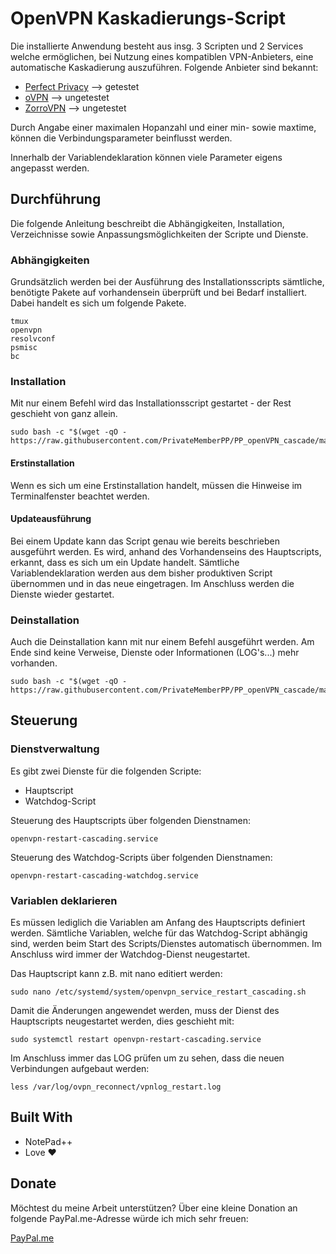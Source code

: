 # OpenVPN Kaskadierungs-Script

Die installierte Anwendung besteht aus insg. 3 Scripten und 2 Services welche ermöglichen, bei Nutzung eines kompatiblen VPN-Anbieters, eine automatische Kaskadierung auszuführen.
Folgende Anbieter sind bekannt:

* [Perfect Privacy](https://www.perfect-privacy.com) --> getestet
* [oVPN](https://vcp.ovpn.to/) --> ungetestet
* [ZorroVPN](https://zorrovpn.com/) --> ungetestet


Durch Angabe einer maximalen Hopanzahl und einer min- sowie maxtime, können die Verbindungsparameter beinflusst werden.

Innerhalb der Variablendeklaration können viele Parameter eigens angepasst werden.

## Durchführung

Die folgende Anleitung beschreibt die Abhängigkeiten, Installation, Verzeichnisse sowie Anpassungsmöglichkeiten der Scripte und Dienste.

### Abhängigkeiten

Grundsätzlich werden bei der Ausführung des Installationsscripts sämtliche, benötigte Pakete auf vorhandensein überprüft und bei Bedarf installiert.
Dabei handelt es sich um folgende Pakete.

```
tmux
openvpn
resolvconf
psmisc
bc
```

### Installation

Mit nur einem Befehl wird das Installationsscript gestartet - der Rest geschieht von ganz allein.

```
sudo bash -c "$(wget -qO - https://raw.githubusercontent.com/PrivateMemberPP/PP_openVPN_cascade/master/install_ovpn_cascading.sh)"
```
#### Erstinstallation
Wenn es sich um eine Erstinstallation handelt, müssen die Hinweise im Terminalfenster beachtet werden.

#### Updateausführung
Bei einem Update kann das Script genau wie bereits beschrieben ausgeführt werden.
Es wird, anhand des Vorhandenseins des Hauptscripts, erkannt, dass es sich um ein Update handelt.
Sämtliche Variablendeklaration werden aus dem bisher produktiven Script übernommen und in das neue eingetragen.
Im Anschluss werden die Dienste wieder gestartet.

### Deinstallation
Auch die Deinstallation kann mit nur einem Befehl ausgeführt werden.
Am Ende sind keine Verweise, Dienste oder Informationen (LOG's...) mehr vorhanden.

```
sudo bash -c "$(wget -qO - https://raw.githubusercontent.com/PrivateMemberPP/PP_openVPN_cascade/master/uninstall_ovpn_cascading.sh)"
```

## Steuerung 

### Dienstverwaltung
Es gibt zwei Dienste für die folgenden Scripte:
* Hauptscript
* Watchdog-Script

Steuerung des Hauptscripts über folgenden Dienstnamen:
```
openvpn-restart-cascading.service
```

Steuerung des Watchdog-Scripts über folgenden Dienstnamen:
```
openvpn-restart-cascading-watchdog.service
```

### Variablen deklarieren
Es müssen lediglich die Variablen am Anfang des Hauptscripts definiert werden.
Sämtliche Variablen, welche für das Watchdog-Script abhängig sind, werden beim Start des Scripts/Dienstes automatisch übernommen.
Im Anschluss wird immer der Watchdog-Dienst neugestartet.

Das Hauptscript kann z.B. mit nano editiert werden:
```
sudo nano /etc/systemd/system/openvpn_service_restart_cascading.sh
```

Damit die Änderungen angewendet werden, muss der Dienst des Hauptscripts neugestartet werden, dies geschieht mit:
```
sudo systemctl restart openvpn-restart-cascading.service
```

Im Anschluss immer das LOG prüfen um zu sehen, dass die neuen Verbindungen aufgebaut werden:
```
less /var/log/ovpn_reconnect/vpnlog_restart.log
```

## Built With

* NotePad++
* Love ♥


## Donate

Möchtest du meine Arbeit unterstützen?
Über eine kleine Donation an folgende PayPal.me-Adresse würde ich mich sehr freuen:

[PayPal.me](https://www.paypal.me/patricklwl)

